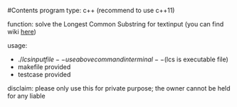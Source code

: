 #Contents
program type: c++ (recommend to use c++11)

function:  solve the Longest Common Substring for textinput (you can find wiki [here](http://en.wikipedia.org/wiki/Longest_common_substring_problem))

usage:
- ./$lcs inputfile  
--use above command in terminal
--($lcs is executable file)
- makefile provided
- testcase provided

disclaim:
please only use this for private purpose; 
the owner cannot be held for any liable 
